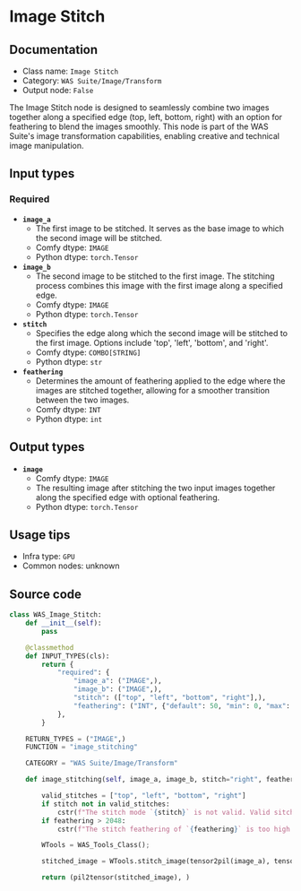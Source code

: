 # Image Stitch
## Documentation
- Class name: `Image Stitch`
- Category: `WAS Suite/Image/Transform`
- Output node: `False`

The Image Stitch node is designed to seamlessly combine two images together along a specified edge (top, left, bottom, right) with an option for feathering to blend the images smoothly. This node is part of the WAS Suite's image transformation capabilities, enabling creative and technical image manipulation.
## Input types
### Required
- **`image_a`**
    - The first image to be stitched. It serves as the base image to which the second image will be stitched.
    - Comfy dtype: `IMAGE`
    - Python dtype: `torch.Tensor`
- **`image_b`**
    - The second image to be stitched to the first image. The stitching process combines this image with the first image along a specified edge.
    - Comfy dtype: `IMAGE`
    - Python dtype: `torch.Tensor`
- **`stitch`**
    - Specifies the edge along which the second image will be stitched to the first image. Options include 'top', 'left', 'bottom', and 'right'.
    - Comfy dtype: `COMBO[STRING]`
    - Python dtype: `str`
- **`feathering`**
    - Determines the amount of feathering applied to the edge where the images are stitched together, allowing for a smoother transition between the two images.
    - Comfy dtype: `INT`
    - Python dtype: `int`
## Output types
- **`image`**
    - Comfy dtype: `IMAGE`
    - The resulting image after stitching the two input images together along the specified edge with optional feathering.
    - Python dtype: `torch.Tensor`
## Usage tips
- Infra type: `GPU`
- Common nodes: unknown


## Source code
```python
class WAS_Image_Stitch:
    def __init__(self):
        pass

    @classmethod
    def INPUT_TYPES(cls):
        return {
            "required": {
                "image_a": ("IMAGE",),
                "image_b": ("IMAGE",),
                "stitch": (["top", "left", "bottom", "right"],),
                "feathering": ("INT", {"default": 50, "min": 0, "max": 2048, "step": 1}),
            },
        }

    RETURN_TYPES = ("IMAGE",)
    FUNCTION = "image_stitching"

    CATEGORY = "WAS Suite/Image/Transform"

    def image_stitching(self, image_a, image_b, stitch="right", feathering=50):

        valid_stitches = ["top", "left", "bottom", "right"]
        if stitch not in valid_stitches:
            cstr(f"The stitch mode `{stitch}` is not valid. Valid sitch modes are {', '.join(valid_stitches)}").error.print()
        if feathering > 2048:
            cstr(f"The stitch feathering of `{feathering}` is too high. Please choose a value between `0` and `2048`").error.print()

        WTools = WAS_Tools_Class();

        stitched_image = WTools.stitch_image(tensor2pil(image_a), tensor2pil(image_b), stitch, feathering)

        return (pil2tensor(stitched_image), )

```
